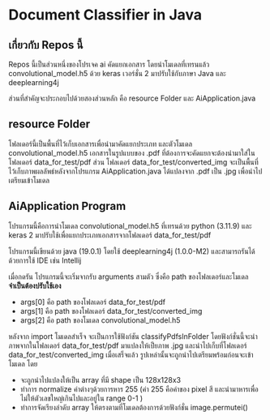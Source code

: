 # Document Classifier in Java
## เกี่ยวกับ Repos นี้
Repos นี้เป็นส่วนหนึ่งของโปรเจค ai คัดแยกเอกสาร โดยนำโมเดลที่เทรนแล้ว convolutional_model.h5 ด้วย keras เวอร์ชั่น 2 มาปรับใช้กับภาษา Java และ deeplearning4j

ส่วนที่สำคัญจะประกอบไปด้วยสองส่วนหลัก คือ resource Folder และ AiApplication.java 

## resource Folder
โฟลเดอร์นี้เป็นพื้นที่ไว้เก็บเอกสารเพื่อนำมาคัดแยกประเภท และตัวโมเดล convolutional_model.h5 
เอกสารในรูปแบบของ .pdf ที่ต้องการจะคัดแยกจะต้องนำมาใส่ใน โฟลเดอร์ data_for_test/pdf 
ส่วน โฟลเดอร์ data_for_test/converted_img จะเป็นพื้นที่ไว้เก็บภาพผลลัพธ์หลังจากโปรแกรม AiApplication.java ได้แปลงจาก .pdf เป็น .jpg เพื่อนำไปเตรียมเข้าโมเดล

## AiApplication Program
โปรแกรมนี้คือการนำโมเดล convolutional_model.h5 ที่เทรนด้วย python (3.11.9) และ keras 2 มาปรับใช้เพื่อแยกประเภทเอกสารจากโฟลเดอร์ data_for_test/pdf 

โปรแกรมนี้เขียนด้วย java (19.0.1) โดยใช้ deeplearning4j (1.0.0-M2) และสามารถรันได้ด้วยการใช้ IDE เช่น Intellij 

เมื่อกดรัน โปรแกรมนี้จะเริ่มจากรับ arguments สามตัว ซึ่งคือ path ของโฟลเดอร์และโมเดล **จำเป็นต้องปรับใช้เอง**
- args[0] คือ path ของโฟลเดอร์ data_for_test/pdf
- args[1] คือ path ของโฟลเดอร์ data_for_test/converted_img
- args[2] คือ path ของโมเดล convolutional_model.h5

หลังจาก import โมเดลสำเร็จ จะเป็นการใช้ฟังก์ชัน classifyPdfsInFolder โดยฟังก์ชั่นนี้จะนำภาพจากในโฟลเดอร์ data_for_test/pdf มาแปลงให้เป็ยภาพ .jpg และนำไปเก็บที่โฟลเดอร์ data_for_test/converted_img 
เมื่อเสร็จแล้ว รูปเหล่านั้นจะถูกนำไปเตรียมพร้อมก่อนจะเข้าโมเดล โดย
- จะถูกนำไปแปลงให้เป็น array ที่มี shape เป็น 128x128x3
- ทำการ normalize ค่าต่างๆด้วยการหาร 255 (ค่า 255 คือค่าของ pixel สี และนำมาหารเพื่อไม่ให้ตัวเลขใหญ่เกินไปและอยู่ใน range 0-1 )
- ทำการจัดเรียงลำดับ array ให้ตรงตามที่โมเดลต้องการด้วยฟังก์ชั่น image.permutei()








